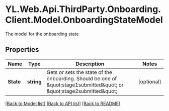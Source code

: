 # YL.Web.Api.ThirdParty.Onboarding.Client.Model.OnboardingStateModel
The model for the onboarding state
## Properties

Name | Type | Description | Notes
------------ | ------------- | ------------- | -------------
**State** | **string** | Gets or sets the state of the onboarding. Should be one of \&quot;stage1submitted\&quot; or \&quot;stage2submitted\&quot; | [optional] 

[[Back to Model list]](../README.md#documentation-for-models) [[Back to API list]](../README.md#documentation-for-api-endpoints) [[Back to README]](../README.md)

